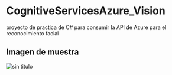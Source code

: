 # CognitiveServicesAzure_Vision
proyecto de practica de C# para consumir la API de Azure para el reconocimiento facial

## Imagen de muestra
![sin titulo](https://user-images.githubusercontent.com/35648273/45735893-aad74500-bba6-11e8-8de8-174d02474238.png)
